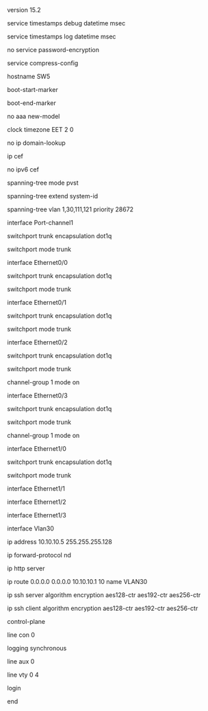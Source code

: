 version 15.2

service timestamps debug datetime msec

service timestamps log datetime msec

no service password-encryption

service compress-config

hostname SW5

boot-start-marker

boot-end-marker

no aaa new-model

clock timezone EET 2 0

no ip domain-lookup

ip cef

no ipv6 cef

spanning-tree mode pvst

spanning-tree extend system-id

spanning-tree vlan 1,30,111,121 priority 28672

interface Port-channel1

 switchport trunk encapsulation dot1q

 switchport mode trunk

interface Ethernet0/0

 switchport trunk encapsulation dot1q

 switchport mode trunk

interface Ethernet0/1

 switchport trunk encapsulation dot1q

 switchport mode trunk

interface Ethernet0/2

 switchport trunk encapsulation dot1q

 switchport mode trunk

 channel-group 1 mode on

interface Ethernet0/3

 switchport trunk encapsulation dot1q

 switchport mode trunk

 channel-group 1 mode on

interface Ethernet1/0

 switchport trunk encapsulation dot1q

 switchport mode trunk

interface Ethernet1/1

interface Ethernet1/2

interface Ethernet1/3

interface Vlan30

 ip address 10.10.10.5 255.255.255.128

ip forward-protocol nd

ip http server

ip route 0.0.0.0 0.0.0.0 10.10.10.1 10 name VLAN30

ip ssh server algorithm encryption aes128-ctr aes192-ctr aes256-ctr

ip ssh client algorithm encryption aes128-ctr aes192-ctr aes256-ctr

control-plane

line con 0

 logging synchronous

line aux 0

line vty 0 4

 login

end
